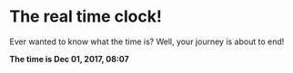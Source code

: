 # The real time clock!

Ever wanted to know what the time is? Well, your journey is about to end!

**The time is Dec 01, 2017, 08:07**